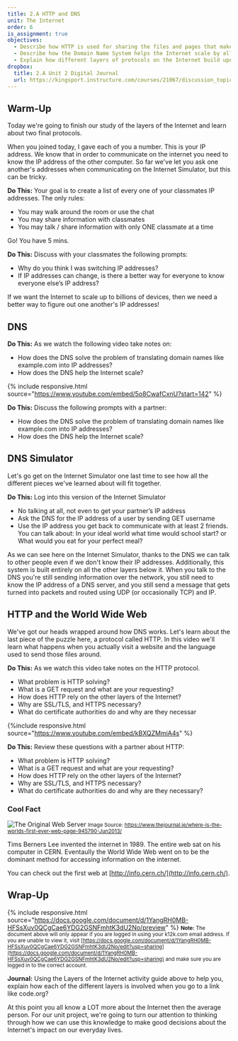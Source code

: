 ```yaml
---
title: 2.A HTTP and DNS
unit: The Internet
order: 6
is_assignment: true
objectives:
  - Describe how HTTP is used for sharing the files and pages that make up the World Wide Web
  - Describe how the Domain Name System helps the Internet scale by allowing devices to find the IP addresses associated with a domain name
  - Explain how different layers of protocols on the Internet build upon and rely on one another
dropbox:
  title: 2.A Unit 2 Digital Journal
  url: https://kingsport.instructure.com/courses/21067/discussion_topics/34829
---
```


## Warm-Up

Today we're going to finish our study of the layers of the Internet and learn about two final protocols. 

When you joined today, I gave each of you a number. This is your IP address. We know that in order to communicate on the internet you need to know the IP address of the other computer. So far we've let you ask one another's addresses when communicating on the Internet Simulator, but this can be tricky.

**Do This:** Your goal is to create a list of every one of your classmates IP addresses. The only rules:

- You may walk around the room or use the chat
- You may share information with classmates
- You may talk / share information with only ONE classmate at a time

Go! You have 5 mins.

**Do This:** Discuss with your classmates the following prompts:

- Why do you think I was switching IP addresses?
- If IP addresses can change, is there a better way for everyone to know everyone else’s IP address?

If we want the Internet to scale up to billions of devices, then we need a better way to figure out one another's IP addresses!

## DNS

**Do This:** As we watch the following video take notes on:

- How does the DNS solve the problem of translating domain names like example.com into IP addresses?
- How does the DNS help the Internet scale?

{% include responsive.html source="https://www.youtube.com/embed/5o8CwafCxnU?start=142" %}

**Do This:** Discuss the following prompts with a partner:

- How does the DNS solve the problem of translating domain names like example.com into IP addresses?
- How does the DNS help the Internet scale?

## DNS Simulator

Let's go get on the Internet Simulator one last time to see how all the different pieces we've learned about will fit together.

**Do This:** Log into this version of the Internet Simulator

- No talking at all, not even to get your partner’s IP address
- Ask the DNS for the IP address of a user by sending GET username
- Use the IP address you get back to communicate with at least 2 friends. You can talk about: In your ideal world what time would school start? or What would you eat for your perfect meal?

As we can see here on the Internet Simulator, thanks to the DNS we can talk to other people even if we don't know their IP addresses. Additionally, this system is built entirely on all the other layers below it. When you talk to the DNS you're still sending information over the network, you still need to know the IP address of a DNS server, and you still send a message that gets turned into packets and routed using UDP (or occasionally TCP) and IP.

## HTTP and the World Wide Web

We've got our heads wrapped around how DNS works. Let's learn about the last piece of the puzzle here, a protocol called HTTP. In this video we'll learn what happens when you actually visit a website and the language used to send those files around.

**Do This:** As we watch this video take notes on the HTTP protocol.

- What problem is HTTP solving?
- What is a GET request and what are your requesting?
- How does HTTP rely on the other layers of the Internet?
- Why are SSL/TLS, and HTTPS necessary?
- What do certificate authorities do and why are they necessar

{%include responsive.html source="https://www.youtube.com/embed/kBXQZMmiA4s" %}

**Do This:** Review these questions with a partner about HTTP:

- What problem is HTTP solving?
- What is a GET request and what are your requesting?
- How does HTTP rely on the other layers of the Internet?
- Why are SSL/TLS, and HTTPS necessary?
- What do certificate authorities do and why are they necessary?

### Cool Fact

![The Original Web Server](../../images/cern.jpg)
<small>Image Source: https://www.thejournal.ie/where-is-the-worlds-first-ever-web-page-945790-Jun2013/</small>

Tims Berners Lee invented the internet in 1989. The entire web sat on his computer in CERN. Eventaully the World Wide Web went on to be the dominant method for accessing information on the internet.

You can check out the first web at [http://info.cern.ch/](http://info.cern.ch/).

## Wrap-Up

{% include responsive.html source="https://docs.google.com/document/d/1YangRH0MB-HFSsXuv0QCgCae6YDG2GSNFmhtK3dU2No/preview" %}
<small>**Note:** The document above will only appear if you are logged in using your k12k.com email address. If you are unable to view it, visit [https://docs.google.com/document/d/1YangRH0MB-HFSsXuv0QCgCae6YDG2GSNFmhtK3dU2No/edit?usp=sharing](https://docs.google.com/document/d/1YangRH0MB-HFSsXuv0QCgCae6YDG2GSNFmhtK3dU2No/edit?usp=sharing) and make sure you are logged in to the correct account.</small>

**Journal:** Using the Layers of the Internet activity guide above to help you, explain how each of the different layers is involved when you go to a link like code.org?

At this point you all know a LOT more about the Internet then the average person. For our unit project, we're going to turn our attention to thinking through how we can use this knowledge to make good decisions about the Internet's impact on our everyday lives.
